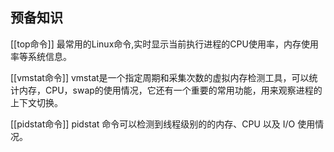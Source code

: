 ## 预备知识
[[top命令]]
最常用的Linux命令,实时显示当前执行进程的CPU使用率，内存使用率等系统信息。

[[vmstat命令]]
vmstat是一个指定周期和采集次数的虚拟内存检测工具，可以统计内存，CPU，swap的使用情况，它还有一个重要的常用功能，用来观察进程的上下文切换。

[[pidstat命令]]
pidstat 命令可以检测到线程级别的的内存、CPU 以及 I/O 使用情况。